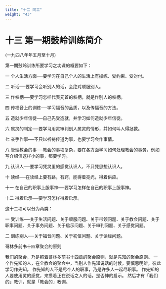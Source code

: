```yaml
---
title: "十二 同工"
weight: "43"
---
```


# 十三 第一期鼓岭训练简介


(一九四八年年五月至十月)

第一期鼓岭训练所要学习之功课的概要如下：

一 个人生活方面──要学习在自己个人的生活上有操练、受约束、受对付。

二 听话──要学习会听别人的话，会绝对顺服别人。

三 作权柄──要学习怎样代表元首的权柄，就是作别人的权柄。

四 传福音上的训练──学习福音的品质，以及传福音的方法。

五 造就少年信徒──自己先受造就，并学习如何造就少年信徒。

六 属灵的判定──要学习用灵审判别人属灵的情形，并如何叫人得拯救。

七 亲手作事──不只以祈祷传道为事，也要学习会作事情。

八 管理教会的事──教会的事项复杂，要在各方面学习如何处理教会的事务，例如写介绍信这样小的事，都要学习。

九 认识人──要学习凭灵里的感觉认识人，不只凭思想认识人。

十 读经──在读经上要有路，有窍，能得着亮光，得着供应。

十一 在自己的职事上服事神──要学习怎样在自己的职事上服事神。

十二 得着启示──要学习怎样得着启示。

这十二项可以分为两类：

一 受训练──关于生活问题、关于顺服问题、关于带领问题、关于教会问题、关于职事问题、关于事务问题、关于启示问题、关于审判问题、关于感觉问题。

二 训练别人──关于福音问题、关于初信问题、关于读经问题。

哥林多前书十四章聚会的原则

我们的聚会，乃是照着哥林多前书十四章的聚会原则，就是先知的聚会原则。
一个作先知的人，在全教会的聚会中，当别人作先知说话的时候，要慎思明辨，彼此学习作先知。
作先知的人不是尽个人的职事，乃是许多人一起尽职事。
作先知的人要使用灵的感觉，来摸着正在说话之人的话，是否神的启示。
然后才有「我们的」教训，就是「教会的」教训。
